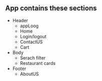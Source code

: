 ## App contains these sections
- Header
  - appLoog
  - Home
  - Login/logout
  - ContactUS
  - Cart
- Body
  - Serach filter
  - Restaurant cards
- Footer
  - AboutUS


